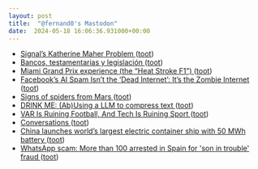 ```yaml
---
layout: post
title:  "@fernand0's Mastodon"
date:  2024-05-18 16:06:36.931000+00:00
---
```

*  [Signal’s Katherine Maher Problem ](https://www.city-journal.org/article/signals-katherine-maher-proble) ([toot](https://mastodon.social/@fernand0/112462947741149427))
*  [Bancos, testamentarias y legislación ](https://changlonet.com/blog/bancos-testamentarias-y-legislacin) ([toot](https://mastodon.social/@fernand0/112462760943225321))
*  [Miami Grand Prix experience (the “Heat Stroke F1”) ](https://philip.greenspun.com/blog/2024/05/07/miami-grand-prix-experience-the-heat-stroke-f1) ([toot](https://mastodon.social/@fernand0/112462536530030150))
*  [Facebook’s AI Spam Isn’t the ‘Dead Internet’: It’s the Zombie Internet  ](https://archive.ph/a5vjs) ([toot](https://mastodon.social/@fernand0/112462299646623480))
*  [Signs of spiders from Mars ](https://www.esa.int/Science_Exploration/Space_Science/Mars_Express/Signs_of_spiders_from_Mar) ([toot](https://mastodon.social/@fernand0/112462002153586194))
*  [DRINK ME: (Ab)Using a LLM to compress text ](https://o565.com/llm-text-compression) ([toot](https://mastodon.social/@fernand0/112461856261925926))
*  [VAR Is Ruining Football, And Tech Is Ruining Sport ](https://hackaday.com/2024/04/29/var-is-ruining-football-and-tech-is-ruining-sport) ([toot](https://mastodon.social/@fernand0/112461589806683117))
*  [Conversations ](https://codeberg.org/iNPUTmice/Conversation) ([toot](https://mastodon.social/@fernand0/112461294090436033))
*  [China launches world’s largest electric container ship with 50 MWh battery ](https://thedriven.io/2024/05/01/china-launches-worlds-largest-electric-container-ship-with-50-mwh-battery) ([toot](https://mastodon.social/@fernand0/112461199603035154))
*  [WhatsApp scam: More than 100 arrested in Spain for 'son in trouble' fraud ](https://www.bbc.co.uk/news/world-europe-6893121) ([toot](https://mastodon.social/@fernand0/112460894086805960))
